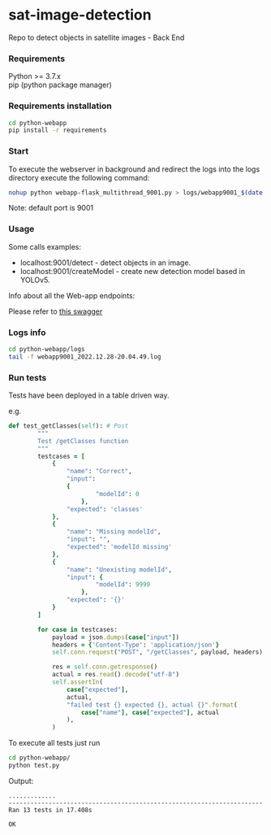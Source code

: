 # sat-image-detection
Repo to detect objects in satellite images - Back End


### Requirements

Python >= 3.7.x     
pip (python package manager)


### Requirements installation
```bash
cd python-webapp
pip install -r requirements
```

### Start

To execute the webserver in background and redirect the logs into the logs directory execute the following command:
```bash
nohup python webapp-flask_multithread_9001.py > logs/webapp9001_$(date "+%Y.%m.%d-%H.%M.%S").log 2>&1 &
```
Note: default port is 9001


### Usage
Some calls examples:
* localhost:9001/detect - detect objects in an image.
* localhost:9001/createModel - create new detection model based in YOLOv5.

Info about all the Web-app endpoints:

Please refer to [this swagger](http://130.61.157.94:9001/api/doc#/)


### Logs info

```bash
cd python-webapp/logs
tail -f webapp9001_2022.12.28-20.04.49.log
```


### Run tests
Tests have been deployed in a table driven way.

e.g.
```rb
def test_getClasses(self): # Post
        """
        Test /getClasses function
        """
        testcases = [
            {
                "name": "Correct",
                "input": 
                {
                        "modelId": 0
                    }, 
                "expected": 'classes'
            },
            {
                "name": "Missing modelId", 
                "input": "", 
                "expected": 'modelId missing'
            },
            {
                "name": "Unexisting modelId",
                "input": {
                        "modelId": 9999
                    }, 
                "expected": '{}'
            }
        ]

        for case in testcases:
            payload = json.dumps(case["input"])
            headers = {'Content-Type': 'application/json'}
            self.conn.request("POST", "/getClasses", payload, headers)

            res = self.conn.getresponse()
            actual = res.read().decode("utf-8")
            self.assertIn(
                case["expected"],
                actual,
                "failed test {} expected {}, actual {}".format(
                    case["name"], case["expected"], actual
                ),
            )
```

To execute all tests just run
```bash
cd python-webapp/
python test.py
```

Output:
```
.............
----------------------------------------------------------------------
Ran 13 tests in 17.408s

OK
```

